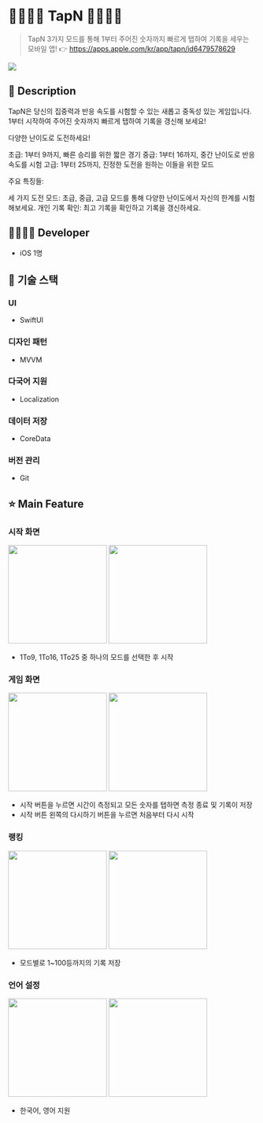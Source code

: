 
# 👨‍👩‍👦‍👦 TapN 👨‍👩‍👦‍👦 
> TapN 3가지 모드를 통해 1부터 주어진 숫자까지 빠르게 탭하여 기록을 세우는 모바일 앱! 👉 https://apps.apple.com/kr/app/tapn/id6479578629

![](https://github.com/PromiseApp/iOS/assets/99011004/aa33d16d-89fc-4bf4-ba0f-c53df2fc81d1)

## 📖 Description

TapN은 당신의 집중력과 반응 속도를 시험할 수 있는 새롭고 중독성 있는 게임입니다. 1부터 시작하여 주어진 숫자까지 빠르게 탭하여 기록을 갱신해 보세요!

다양한 난이도로 도전하세요!

초급: 1부터 9까지, 빠른 승리를 위한 짧은 경기
중급: 1부터 16까지, 중간 난이도로 반응 속도를 시험
고급: 1부터 25까지, 진정한 도전을 원하는 이들을 위한 모드

주요 특징들:

세 가지 도전 모드: 초급, 중급, 고급 모드를 통해 다양한 난이도에서 자신의 한계를 시험해보세요.
개인 기록 확인: 최고 기록을 확인하고 기록을 갱신하세요.

## 👨‍👩‍👧‍👦 Developer
* iOS 1명

## 🔧 기술 스택
### UI 
- SwiftUI

### 디자인 패턴
- MVVM

### 다국어 지원
- Localization

### 데이터 저장
- CoreData

### 버전 관리
- Git

## ⭐ Main Feature
### 시작 화면
<img src="https://github.com/PromiseApp/iOS/assets/99011004/b1b39d76-b416-4556-9960-0cb8ae72c08d" width="200">
<img src="https://github.com/PromiseApp/iOS/assets/99011004/b1f1f680-be79-4f31-a564-d17f76a7e876" width="200">

- 1To9, 1To16, 1To25 중 하나의 모드를 선택한 후 시작

### 게임 화면
<img src="https://github.com/PromiseApp/iOS/assets/99011004/20b45f90-6b36-419b-a5a6-316e00cf1cf5" width="200">
<img src="https://github.com/PromiseApp/iOS/assets/99011004/b2f6d42e-f1c8-4289-acb8-e454d2636341" width="200">

- 시작 버튼을 누르면 시간이 측정되고 모든 숫자를 탭하면 측정 종료 및 기록이 저장
- 시작 버튼 왼쪽의 다시하기 버튼을 누르면 처음부터 다시 시작

### 랭킹
<img src="https://github.com/PromiseApp/iOS/assets/99011004/2d0e659e-e879-4c93-9b87-8772a8297e3a" width="200">
<img src="https://github.com/PromiseApp/iOS/assets/99011004/3c872cc7-44cc-4830-9b62-cc36cc3c40d6" width="200">

- 모드별로 1~100등까지의 기록 저장

### 언어 설정
<img src="https://github.com/PromiseApp/iOS/assets/99011004/7f1fe225-d45a-460f-aa5f-0bda42c2eac7" width="200">
<img src="https://github.com/PromiseApp/iOS/assets/99011004/ef1d0ff4-f094-4ed5-843d-b28215ab6a69" width="200">

- 한국어, 영어 지원

